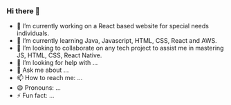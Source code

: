 ### Hi there 👋
- 🔭 I’m currently working on a React based website for special needs individuals.
- 🌱 I’m currently learning Java, Javascript, HTML, CSS, React and AWS.
- 👯 I’m looking to collaborate on any tech project to assist me in mastering JS, HTML, CSS, React Native.
- 🤔 I’m looking for help with ...
- 💬 Ask me about ...
- 📫 How to reach me: ...
- 😄 Pronouns: ...
- ⚡ Fun fact: ...


